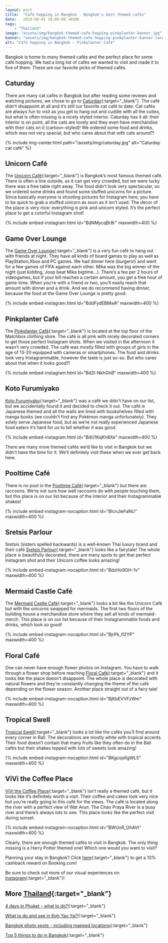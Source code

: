```yaml
---
layout: post
title:  "Café hopping in Bangkok - Bangkok's best themed cafés"
date:   2018-08-01 19:00:00 +0200
tags:
    - "Thailand"
image: "assets/img/bangkok-themed-cafe-hopping-pinkplanter-banner.jpg"
banner: "assets/img/bangkok-themed-cafe-hopping-pinkplanter-banner-large.jpg"
alt: "Café hopping in Bangkok - Pinkplanter Café"
---
```


Bangkok is home to many themed cafés and the perfect place for some café hopping. We had a long list of cafés we wanted to visit and made it to five of them. These are our favorite picks of themed cafés.

## Caturday

There are many cat cafés in Bangkok but after reading some reviews and watching pictures, we chose to go to [Caturday][caturday]{:target="_blank"}. The café didn’t disappoint at all and it’s still our favorite cat café to date. Cat cafés are always fun to visit as you get to hang out and cuddle with all the cuties, but what is often missing is a nicely styled interior. Caturday has it all: their interior is on point, all the cats are lovely and they even have merchandise with their cats on it (cartoon-styled)! We ordered some food and drinks, which was not very special, but who cares about that with cats around?!

{% include img-center.html path="/assets/img/caturday.jpg" alt="Caturday cat café" %}

## Unicorn Café

The [Unicorn Café][unicorn cafe]{:target="_blank"} is Bangkok’s most famous themed café. There is often a line outside, as it can get very crowded, but we were lucky there was a free table right away. The food didn’t look very spectacular, so we ordered some drinks and found some stuffed unicorns for a picture. Since basically everyone is shooting pictures for Instagram here, you have to be quick to grab a stuffed unicorn as soon as it isn’t used. The decor of the place is very nice: everything is pink and unicorn styled. It’s the perfect place to get a colorful Instagram shot! 

{% include embed-instagram.html id="BdNMycqBr8r" maxwidth=400 %}

## Game Over Lounge

The [Game Over Lounge][game over lounge]{:target="_blank"} is a very fun café to hang out with friends at night. They have all kinds of board games to play as well as PlayStation,Xbox and PC games. We had dinner here (burgers!) and went for a few games of FIFA against each other. Mika was the big winner of the night (just kidding, Joop beat Mika bigtime…). There’s a fee per 2 hours of videogames, but if your bill reaches a certain amount, you get a free hour of game-time. When you’re with a friend or two, you’ll easily reach that amount with dinner and a drink. And we do recommend having dinner, because the food at the Game Over Lounge is pretty good. 

{% include embed-instagram.html id="BddFydEBMwA" maxwidth=400 %}

## Pinkplanter Café

The [Pinkplanter Café][pinkplanter cafe]{:target="_blank"} is located at the top floor of the Matchbox clothing store. The café is all pink with nicely decorated corners to get those perfect Instagram shots. When we visited in the afternoon it wasn’t very crowded. The café was mostly filled with groups of girls in the age of 13-20 equipped with cameras or smartphones. The food and drinks look very Instagrammable, however the taste is just so-so. But who cares about that when it looks good?! 

{% include embed-instagram.html id="Bd2l-NkhGhB" maxwidth=400 %}

## Koto Furumiyako

[Koto Furumiyako][koto furumiyako]{:target="_blank"} was a café we didn’t have on our list, but we accidentally found it and decided to check it out. The café is Japanese themed and all the walls are lined with bookshelves filled with manga books (we couldn’t find any Pokémon manga unfortunately). They solely serve Japanese food, but as we’re not really experienced Japanese food eaters it’s hard for us to tell whether it was good. 

{% include embed-instagram.html id="BdU1KqKh8Xe" maxwidth=400 %}

There are many more themed cafés we’d like to visit in Bangkok but we didn’t have the time for it. We’ll definitely visit these when we ever get back here. 

## Pooltime Café

There is no pool in the [Pooltime Café][pooltime cafe]{:target="_blank"} but there are raccoons. We’re not sure how well raccoons do with people touching them, but this place is on our list because of the interior and their Instagrammable shakes!

{% include embed-instagram-nocaption.html id="BlcnJieFaNU" maxwidth=400 %}

## Sretsis Parlour

Sretsis (sisters spelled backwards) is a well-known Thai luxury brand and their café [Sretsis Parlour][sretsis parlour]{:target="_blank"} looks like a fairytale! The whole place is beautifully decorated, there are many spots to get that perfect Instagram shot and their Unicorn coffee looks amazing!

{% include embed-instagram-nocaption.html id="BdzHo9GH-1v" maxwidth=400 %}

## Mermaid Castle Café

The [Mermaid Castle Café][mermaid castle cafe]{:target="_blank"} looks a bit like the Unicorn Café but with the unicorns swapped for mermaids. The first two floors of the building house a merchandise store where they sell all kinds of mermaid-merch. This place is on our list because of their Instagrammable foods and drinks, which look so good!

{% include embed-instagram-nocaption.html id="BjrPk_fl2YP" maxwidth=400 %}

## Floral Café

One can never have enough flower photos on Instagram. You have to walk through a flower shop before reaching [Floral Café][floral cafe]{:target="_blank"} and it looks like the place doesn’t disappoint. The whole place is decorated with natural flowers and they’re constantly changing the theme of the café depending on the flower season. Another place straight out of a fairy tale!

{% include embed-instagram-nocaption.html id="BjKbEVVFzWm" maxwidth=400 %}

## Tropical Swell

[Tropical Swell][tropical swell]{:target="_blank"} looks a lot like the cafés you’ll find around every corner in Bali. The decorations are mostly white with tropical accents. Their food doesn’t contain that many fruits like they often do in the Bali cafés but their shakes topped with lots of sweets look amazing!

{% include embed-instagram-nocaption.html id="BKgcqsKgWL5" maxwidth=400 %}

## ViVi the Coffee Place

[ViVi the Coffee Place][vivi the coffee place]{:target="_blank"} isn’t really a themed café, but it looks like it’s definitely worth a visit. Their coffee and cakes look very nice but you’re really going to this café for the views. The café is located along the river with a perfect view of Wat Arun. The Chao Praya River is a busy river and there’s always lots to see. This place looks like the perfect visit during sunset. 

{% include embed-instagram-nocaption.html id="BWUoR_OhAVt" maxwidth=400 %}

Clearly, there are enough themed cafés to visit in Bangkok. The only thing missing is a Harry Potter themed one! Which one would you want to visit?

Planning your stay in Bangkok? Click [here][booking.com]{:target="_blank"} to get a 10% cashback reward on Booking.com! 

Be sure to check out more of our visual experiences on [Instagram][instagram]{:target="_blank"}!

## More [Thailand][thailand]{:target="_blank"}

[4 days in Phuket - what to do?][phuket]{:target="_blank"}

[What to do and see in Koh Yao Yai?][koh yao yai]{:target="_blank"}

[Bangkok photo spots - including mapped locations][bangkok photo]{:target="_blank"}

[Top 5 things to do in Bangkok][bangkok]{:target="_blank"}

[thailand]: https://kipamojo.world/tags.html#thailand
[phuket]: https://kipamojo.world/2018/07/26/4-days-in-Phuket-what-to-do.html
[koh yao yai]: https://kipamojo.world/2018/07/27/What-to-do-and-see-in-Koh-Yao-Yai.html
[bangkok photo]: https://kipamojo.world/2018/08/10/Bangkok-photo-spots.html
[bangkok]: https://kipamojo.world/2018/08/07/Top-5-things-to-do-in-Bangkok.html

[instagram]: https://instagram.com/kipamojo
[booking.com]: https://www.booking.com/s/11_6/joop9916
[caturday]: https://www.google.nl/maps/place/Caturday+Cat+Cafe/@13.7513885,100.5298949,17z/data=!3m1!4b1!4m5!3m4!1s0x30e29ecc86a5f0f7:0x434ff2fb95d0ed26!8m2!3d13.7513833!4d100.532089 
[unicorn cafe]: https://www.google.nl/maps/place/Unicorn+Cafe/@13.7234055,100.5290184,17z/data=!3m1!4b1!4m5!3m4!1s0x30e29f2d63e7008d:0x375fff670f3a4c7a!8m2!3d13.7234003!4d100.5312125 
[game over lounge]: https://www.google.nl/maps/place/Game+Over+Lounge/@13.7420697,100.5833614,17z/data=!3m1!4b1!4m5!3m4!1s0x30e29e50235b2133:0x179650e48e2b0f49!8m2!3d13.7420645!4d100.5855555 
[pinkplanter cafe]: https://www.google.nl/maps/place/Pink+Planter+Cafe+(3rd+Floor+Matchbox)/@13.744254,100.5302513,17z/data=!3m1!4b1!4m5!3m4!1s0x30e29ed25f56d4ff:0x7c34a836818253f2!8m2!3d13.7442488!4d100.5324454 
[koto furumiyako]: https://www.google.nl/maps/place/%E0%B9%82%E0%B8%84%E0%B9%82%E0%B8%95%E0%B8%B0%E0%B8%9F%E0%B8%B8%E0%B9%82%E0%B8%A3%E0%B8%A1%E0%B8%B4%E0%B8%A2%E0%B8%B2%E0%B9%82%E0%B8%81%E0%B8%B0+Koto/@13.7133358,100.5825101,20z/data=!4m16!1m8!3m7!1s0x30e29fae0434b261:0xac2c800a8f6e4431!2sTHA+City+Loft+Hotel!5m1!1s2018-08-12!8m2!3d13.726305!4d100.585633!3m6!1s0x30e29fa319c1db77:0xe6bb946cc930ffe3!5m1!1s2018-08-12!8m2!3d13.7130834!4d100.5835106 
[pooltime cafe]: https://www.google.nl/maps/place/Pooltime+cafe/@13.7374234,100.5869714,17z/data=!3m1!4b1!4m5!3m4!1s0x30e29e4c25d6020b:0x384c058114fa52da!8m2!3d13.7374234!4d100.5891655 
[sretsis parlour]: https://www.google.nl/maps/place/Sretsis+Parlour/@13.7439676,100.5441332,17z/data=!3m1!4b1!4m5!3m4!1s0x30e29edb607f1bff:0xc0e0d66ab9ad1042!8m2!3d13.7439676!4d100.5463273 
[mermaid castle cafe]: https://www.google.nl/maps/place/Mermaid+Castle+Cafe/@13.7456446,100.5299857,17z/data=!3m1!4b1!4m5!3m4!1s0x30e29ed286cb8327:0xa79a76cc0e9880cc!8m2!3d13.7456446!4d100.5321798
[floral cafe]: https://www.google.nl/maps/place/Floral+Cafe/@13.7423136,100.4945048,17z/data=!3m1!4b1!4m5!3m4!1s0x30e2991b5df44b19:0x739e32fe1b82d12b!8m2!3d13.7423136!4d100.4966989 
[tropical swell]: https://www.google.nl/maps/place/Tropical+Swell/@13.7982907,100.7099841,17z/data=!3m1!4b1!4m5!3m4!1s0x311d6475a9e964b5:0x8530e55cedf57d1c!8m2!3d13.7982907!4d100.7121782 
[vivi the coffee place]: https://www.google.nl/maps/place/ViVi+The+Coffee+Place/@13.743697,100.4899212,17z/data=!3m1!4b1!4m5!3m4!1s0x30e2990443bc31ad:0xfac32c65615d2fef!8m2!3d13.743697!4d100.4921153 
